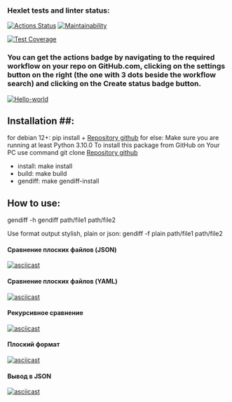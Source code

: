 ### Hexlet tests and linter status:
[![Actions Status](https://github.com/prStudentka/python-project-50/workflows/hexlet-check/badge.svg)](https://github.com/prStudentka/python-project-50/actions)
[![Maintainability](https://api.codeclimate.com/v1/badges/a9ba16b365ab9dae50b6/maintainability)](https://codeclimate.com/github/prStudentka/python-project-50/maintainability)

[![Test Coverage](https://api.codeclimate.com/v1/badges/a9ba16b365ab9dae50b6/test_coverage)](https://codeclimate.com/github/prStudentka/python-project-50/test_coverage)

### You can get the actions badge by navigating to the required workflow on your repo on GitHub.com, clicking on the settings button on the right (the one with 3 dots beside the workflow search) and clicking on the Create status badge button.
[![Hello-world](https://github.com/prStudentka/python-project-50/actions/workflows/hello-world.yml/badge.svg)](https://github.com/prStudentka/python-project-50/actions/workflows/hello-world.yml)

## Installation ##:
for debian 12+:
pip install + [Repository github](https://github.com/prStudentka/python-project-50)
for else:
Make sure you are running at least Python 3.10.0
To install this package from GitHub on Your PC use command
git clone [Repository github](https://github.com/prStudentka/python-project-50)
- install: make install
- build: make build
- gendiff: make gendiff-install

## How to use: ##
gendiff -h
gendiff path/file1 path/file2

Use format output stylish, plain or json:
gendiff -f plain path/file1 path/file2

#### Сравнение плоских файлов (JSON) ####
[![asciicast](https://asciinema.org/a/NG3BPBb9rWEpm1T1d8QBSETCP.svg)](https://asciinema.org/a/NG3BPBb9rWEpm1T1d8QBSETCP)

#### Сравнение плоских файлов (YAML) ####
[![asciicast](https://asciinema.org/a/mTf18KOfwj5JRJu2TDoa5h9mQ.svg)](https://asciinema.org/a/mTf18KOfwj5JRJu2TDoa5h9mQ)

#### Рекурсивное сравнение ####
[![asciicast](https://asciinema.org/a/1EqTOrmMtKYMyV7sLpLWuL6x0.svg)](https://asciinema.org/a/1EqTOrmMtKYMyV7sLpLWuL6x0)

#### Плоский формат ####
[![asciicast](https://asciinema.org/a/hmgR0EEisATA0LjHBT0WCKuf2.svg)](https://asciinema.org/a/hmgR0EEisATA0LjHBT0WCKuf2)

#### Вывод в JSON ####
[![asciicast](https://asciinema.org/a/MgRVy3F1Q2bGwEGmoTMQmu0Dq.svg)](https://asciinema.org/a/MgRVy3F1Q2bGwEGmoTMQmu0Dq)
